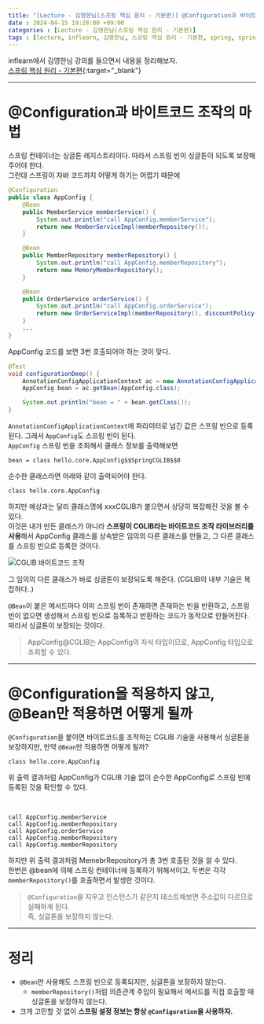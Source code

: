 ```yaml
---
title: "[Lecture - 김영한님(스프링 핵심 원리 - 기본편)] @Configuration과 바이트코드 조작의 마법"
date : 2024-04-15 19:28:00 +09:00
categories : [Lecture - 김영한님(스프링 핵심 원리 - 기본편)]
tags : [lecture, inflearn, 김영한님, 스프링 핵심 원리 - 기본편, spring, spring boot, singleton, Configuration]
---
```


inflearn에서 김영한님 강의를 들으면서 내용을 정리해보자.   
[스프링 핵심 원리 - 기본편](https://www.inflearn.com/course/%EC%8A%A4%ED%94%84%EB%A7%81-%ED%95%B5%EC%8B%AC-%EC%9B%90%EB%A6%AC-%EA%B8%B0%EB%B3%B8%ED%8E%B8){:target="_blank"}

---

# @Configuration과 바이트코드 조작의 마법
스프링 컨테이너는 싱글톤 레지스트리이다. 따라서 스프링 빈이 싱글톤이 되도록 보장해주어야 한다.   
그런데 스프링이 자바 코드까지 어떻게 하기는 어렵기 때문에
```java
@Configuration
public class AppConfig {
    @Bean
    public MemberService memberService() {
        System.out.println("call AppConfig.memberService");
        return new MemberServiceImpl(memberRepository());
    }

    @Bean
    public MemberRepository memberRepository() {
        System.out.println("call AppConfig.memberRepository");
        return new MemoryMemberRepository();
    }

    @Bean
    public OrderService orderService() {
        System.out.println("call AppConfig.orderService");
        return new OrderServiceImpl(memberRepository(), discountPolicy());
    }
    ...
}
```
AppConfig 코드를 보면 3번 호출되어야 하는 것이 맞다.

```java
@Test
void configurationDeep() {
    AnnotationConfigApplicationContext ac = new AnnotationConfigApplicationContext(AppConfig.class);
    AppConfig bean = ac.getBean(AppConfig.class);

    System.out.println("bean = " + bean.getClass());
}
```
`AnnotationConfigApplicationContext`에 파라미터로 넘긴 값은 스프링 빈으로 등록된다. 그래서 `AppConfig`도 스프링 빈이 된다.   
`AppConfig` 스프링 빈을 조회해서 클래스 정보를 출력해보면
```text
bean = class hello.core.AppConfig$$SpringCGLIB$$0
```
순수한 클래스라면 아래와 같이 출력되어야 한다.
```text
class hello.core.AppConfig
```
하지만 예상과는 달리 클래스명에 xxxCGLIB가 붙으면서 상당히 복잡해진 것을 볼 수 있다.   
이것은 내가 만든 클래스가 아니라 **스프링이 CGLIB라는 바이트코드 조작 라이브러리를 사용**해서 AppConfig 클래스를 상속받은 임의의 다른 클래스를 만들고, 그 다른 클래스를 스프링 빈으로 등록한 것이다.

![CGLIB 바이트코드 조작](https://drive.google.com/thumbnail?id=1PtAnI9jOU38sMIvYsRzt77SKbW6Sn-Bg&sz=w500)

그 임의의 다른 클래스가 바로 싱글톤이 보장되도록 해준다. (CGLIB의 내부 기술은 복잡하다..)

`@Bean`이 붙은 메서드마다 이미 스프링 빈이 존재하면 존재하는 빈을 반환하고, 스프링 빈이 없으면 생성해서 스프링 빈으로 등록하고 반환하는 코드가 동적으로 만들어진다.   
따라서 싱글톤이 보장되는 것이다.
> AppConfig@CGLIB는 AppConfig의 자식 타입이므로, AppConfig 타입으로 조회할 수 있다.

---

# @Configuration을 적용하지 않고, @Bean만 적용하면 어떻게 될까
`@Configuration`을 붙이면 바이트코드를 조작하는 CGLIB 기술을 사용해서 싱글톤을 보장하지만, 만약 `@Bean`만 적용하면 어떻게 될까?

```text
class hello.core.AppConfig
```
위 출력 결과처럼 AppConfig가 CGLIB 기술 없이 순수한 AppConfig로 스프링 빈에 등록된 것을 확인할 수 있다.

<br>

```text
call AppConfig.memberService
call AppConfig.memberRepository
call AppConfig.orderService
call AppConfig.memberRepository
call AppConfig.memberRepository
```
하지만 위 출력 결과처럼 MemebrRepository가 총 3번 호출된 것을 알 수 있다.   
한번은 @bean에 의해 스프링 컨테이너에 등록하기 위해서이고, 두번은 각각 `memberRepository()`를 호출하면서 발생한 것이다. 
> `@Configuration`을 지우고 인스턴스가 같은지 테스트해보면 주소값이 다르므로 실패하게 된다.    
> 즉, 싱글톤을 보장하지 않는다.

---

# 정리
* `@Bean`만 사용해도 스프링 빈으로 등록되지만, 싱글톤을 보장하지 않는다.
  * `memberRepository()`처럼 의존관계 주입이 필요해서 메서드를 직접 호출할 때 싱글톤을 보장하지 않는다.
* 크게 고민할 것 없이 **스프링 설정 정보는 항상 `@Configuration`을 사용하자.**

